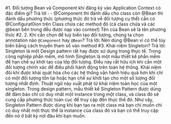 #1. Đối tượng Bean và Component khi đăng ký vào Application Context có đặc điểm gì?
	Trả lời : - @Component thì đánh dấu cho class còn @Bean thì đánh dấu phương thức (phương thức đó trả về đối tượng cụ thể)
	cần có @Configurat0ion trên Class chứa các method đó (cả class chứa và các @bean bên trong đều được nạp vào context)
	Tên của Bean sẽ là tên phương thức
#2. 2. Khi cần chọn để tuỳ biến tạo đối tượng, chúng ta chọn annotation nào ```@Component``` hay ```@Bean```?
	Trả lời: Nên dùng @Bean vì có thể tùy biến bằng cách truyền tham số vào method
#3. Khái niệm Singleton?
	Trả lời: Singleton là một Design pattern rất hay được sử dụng trong thực tế.
	Trong công nghiệp phần mềm, mô hình Singleton là một mẫu thiết kế phần mềm để hạn chế sự khởi tạo của lớp đối tượng.
	Điều này rất hữu ích khi cần một đối tượng chính xác để điều phối hành động trên toàn hệ thống.
	Khái niệm đôi khi được khái quát hóa cho các hệ thống vận hành hiệu quả hơn khi chỉ có một đối tượng tồn tại hoặc hạn chế sự khởi tạo cho một số lượng đối tượng nhất định.
	Thuật ngữ này xuất phát từ khái niệm toán học của một singleton.
	Trong design pattern, mẫu thiết kế Singleton Pattern được dùng để đảm bảo chỉ có duy nhất một instance trong một class, và class đó sẽ cung cấp phương thức toàn cục để truy cập đến thực thể đó.
	Như vậy, Singleton Pattern được dùng khi bạn tạo ra một class mà bạn chỉ muốn chỉ có duy nhất một thực thể là instance của class đó và bạn có thể truy cập đến nó ở bất kỳ nơi đâu khi bạn muốn.